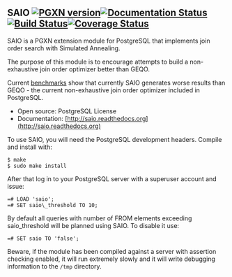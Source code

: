SAIO [![PGXN version](https://badge.fury.io/pg/saio.svg)](https://badge.fury.io/pg/saio)[![Documentation Status](https://readthedocs.org/projects/saio/badge/?version=latest)](https://readthedocs.org/projects/saio/?badge=latest)[![Build Status](https://travis-ci.org/parkag/saio.svg)](https://travis-ci.org/parkag/saio)[![Coverage Status](https://coveralls.io/repos/parkag/saio/badge.svg?branch=master&service=github)](https://coveralls.io/github/parkag/saio?branch=master)
----
SAIO is a PGXN extension module for PostgreSQL that implements join order search
with Simulated Annealing.

The purpose of this module is to encourage attempts to build a non-exhaustive 
join order optimizer better than GEQO. 

Current [benchmarks](https://github.com/parkag/saio_benchmarks) show that 
currently SAIO generates worse results than GEQO - the current non-exhaustive 
join order optimizer included in PostgreSQL.

* Open source: PostgreSQL License
* Documentation: [http://saio.readthedocs.org](http://saio.readthedocs.org)

To use SAIO, you will need the PostgreSQL development headers. Compile
and install with:

    $ make
    $ sudo make install

After that log in to your PostgreSQL server with a superuser account
and issue:

    =# LOAD 'saio';
    =# SET saio\_threshold TO 10;

By default all queries with number of FROM elements exceeding saio\_threshold 
will be planned using SAIO. To disable it use:

    =# SET saio TO 'false';

Beware, if the module has been compiled against a server with assertion
checking enabled, it will run extremely slowly and it will write debugging
information to the `/tmp` directory.

